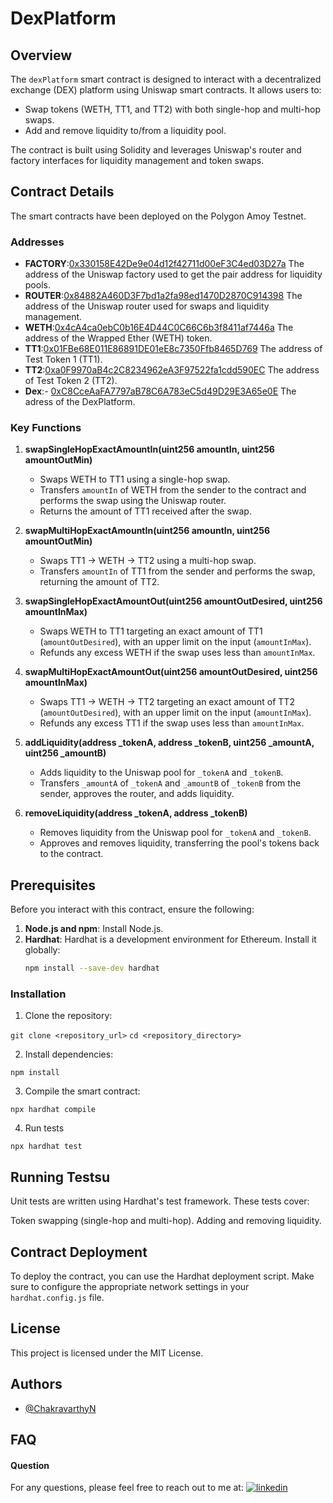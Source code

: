 
# DexPlatform 

## Overview

The `dexPlatform` smart contract is designed to interact with a decentralized exchange (DEX) platform using Uniswap smart contracts. It allows users to:
- Swap tokens (WETH, TT1, and TT2) with both single-hop and multi-hop swaps.
- Add and remove liquidity to/from a liquidity pool.

The contract is built using Solidity and leverages Uniswap's router and factory interfaces for liquidity management and token swaps.

## Contract Details
The smart contracts have been deployed on the Polygon Amoy Testnet.
### Addresses
- **FACTORY**:[0x330158E42De9e04d12f42711d00eF3C4ed03D27a](https://amoy.polygonscan.com/address/0x330158E42De9e04d12f42711d00eF3C4ed03D27a) 
The address of the Uniswap factory used to get the pair address for liquidity pools.
- **ROUTER**:[0x84882A460D3F7bd1a2fa98ed1470D2870C914398](https://amoy.polygonscan.com/address/0x84882A460D3F7bd1a2fa98ed1470D2870C914398) 
The address of the Uniswap router used for swaps and liquidity management.
- **WETH**:[0x4cA4ca0ebC0b16E4D44C0C66C6b3f8411af7446a](https://amoy.polygonscan.com/address/0x4cA4ca0ebC0b16E4D44C0C66C6b3f8411af7446a) 
The address of the Wrapped Ether (WETH) token.
- **TT1**:[0x01FBe68E011E86891DE01eE8c7350Ffb8465D769](https://amoy.polygonscan.com/address/0x01FBe68E011E86891DE01eE8c7350Ffb8465D769) 
The address of Test Token 1 (TT1).
- **TT2**:[0xa0F9970aB4c2C8234962eA3F97522fa1cdd590EC](https://amoy.polygonscan.com/address/0xa0F9970aB4c2C8234962eA3F97522fa1cdd590EC) 
The address of Test Token 2 (TT2).
- **Dex**:- [0xC8CceAaFA7797aB78C6A783eC5d49D29E3A65e0E](https://amoy.polygonscan.com/address/0x56b875BD3e2D4E145FFa2905fDfed69E8E7EcAaA) 
The adress of the DexPlatform.

### Key Functions
1. **swapSingleHopExactAmountIn(uint256 amountIn, uint256 amountOutMin)**
   - Swaps WETH to TT1 using a single-hop swap.
   - Transfers `amountIn` of WETH from the sender to the contract and performs the swap using the Uniswap router.
   - Returns the amount of TT1 received after the swap.

2. **swapMultiHopExactAmountIn(uint256 amountIn, uint256 amountOutMin)**
   - Swaps TT1 → WETH → TT2 using a multi-hop swap.
   - Transfers `amountIn` of TT1 from the sender and performs the swap, returning the amount of TT2.

3. **swapSingleHopExactAmountOut(uint256 amountOutDesired, uint256 amountInMax)**
   - Swaps WETH to TT1 targeting an exact amount of TT1 (`amountOutDesired`), with an upper limit on the input (`amountInMax`).
   - Refunds any excess WETH if the swap uses less than `amountInMax`.

4. **swapMultiHopExactAmountOut(uint256 amountOutDesired, uint256 amountInMax)**
   - Swaps TT1 → WETH → TT2 targeting an exact amount of TT2 (`amountOutDesired`), with an upper limit on the input (`amountInMax`).
   - Refunds any excess TT1 if the swap uses less than `amountInMax`.

5. **addLiquidity(address _tokenA, address _tokenB, uint256 _amountA, uint256 _amountB)**
   - Adds liquidity to the Uniswap pool for `_tokenA` and `_tokenB`.
   - Transfers `_amountA` of `_tokenA` and `_amountB` of `_tokenB` from the sender, approves the router, and adds liquidity.

6. **removeLiquidity(address _tokenA, address _tokenB)**
   - Removes liquidity from the Uniswap pool for `_tokenA` and `_tokenB`.
   - Approves and removes liquidity, transferring the pool's tokens back to the contract.

## Prerequisites

Before you interact with this contract, ensure the following:
1. **Node.js and npm**: Install Node.js.
2. **Hardhat**: Hardhat is a development environment for Ethereum. Install it globally:
   ```bash
   npm install --save-dev hardhat


### Installation
1. Clone the repository:

``` git clone <repository_url> ```
``` cd <repository_directory> ```

2. Install dependencies:

``` npm install ``` 

3. Compile the smart contract:

``` npx hardhat compile ``` 

4. Run tests

``` npx hardhat test ``` 


## Running Testsu
Unit tests are written using Hardhat's test framework. These tests cover:

Token swapping (single-hop and multi-hop).
Adding and removing liquidity.

## Contract Deployment
To deploy the contract, you can use the Hardhat deployment script. Make sure to configure the appropriate network settings in your ``` hardhat.config.js```  file. 

## License
This project is licensed under the MIT License.

## Authors

- [@ChakravarthyN](https://github.com/Chakri1407)


## FAQ

#### Question 
For any questions, please feel free to reach out to me at: [![linkedin](https://img.shields.io/badge/linkedin-0A66C2?style=for-the-badge&logo=linkedin&logoColor=white)](https://www.linkedin.com/in/chakravarthy-naik-9626bb1ba/)
